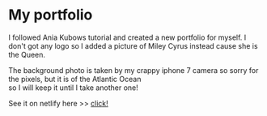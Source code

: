 # My portfolio

I followed Ania Kubows tutorial and created a new portfolio for myself. 
I don't got any logo so I added a picture of Miley Cyrus instead cause she is the Queen. 

The background photo is taken by my crappy iphone 7 camera so sorry for the pixels, but it is of the Atlantic Ocean<br>
so I will keep it until I take another one!

See it on netlify here >> [click!](https://mikaelaandersson.netlify.app/)
